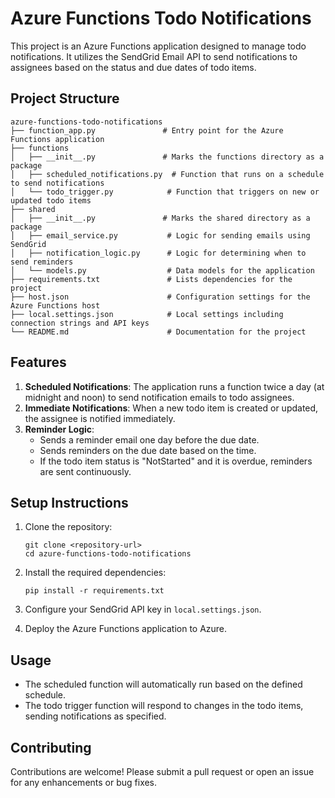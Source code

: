 # Azure Functions Todo Notifications

This project is an Azure Functions application designed to manage todo notifications. It utilizes the SendGrid Email API to send notifications to assignees based on the status and due dates of todo items.

## Project Structure

```
azure-functions-todo-notifications
├── function_app.py               # Entry point for the Azure Functions application
├── functions
│   ├── __init__.py               # Marks the functions directory as a package
│   ├── scheduled_notifications.py  # Function that runs on a schedule to send notifications
│   └── todo_trigger.py            # Function that triggers on new or updated todo items
├── shared
│   ├── __init__.py               # Marks the shared directory as a package
│   ├── email_service.py           # Logic for sending emails using SendGrid
│   ├── notification_logic.py      # Logic for determining when to send reminders
│   └── models.py                  # Data models for the application
├── requirements.txt               # Lists dependencies for the project
├── host.json                      # Configuration settings for the Azure Functions host
├── local.settings.json            # Local settings including connection strings and API keys
└── README.md                      # Documentation for the project
```

## Features

1. **Scheduled Notifications**: The application runs a function twice a day (at midnight and noon) to send notification emails to todo assignees.
2. **Immediate Notifications**: When a new todo item is created or updated, the assignee is notified immediately.
3. **Reminder Logic**: 
   - Sends a reminder email one day before the due date.
   - Sends reminders on the due date based on the time.
   - If the todo item status is "NotStarted" and it is overdue, reminders are sent continuously.

## Setup Instructions

1. Clone the repository:
   ```
   git clone <repository-url>
   cd azure-functions-todo-notifications
   ```

2. Install the required dependencies:
   ```
   pip install -r requirements.txt
   ```

3. Configure your SendGrid API key in `local.settings.json`.

4. Deploy the Azure Functions application to Azure.

## Usage

- The scheduled function will automatically run based on the defined schedule.
- The todo trigger function will respond to changes in the todo items, sending notifications as specified.

## Contributing

Contributions are welcome! Please submit a pull request or open an issue for any enhancements or bug fixes.